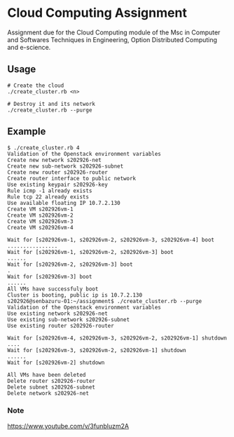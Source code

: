 Cloud Computing Assignment
==========================

Assignment due for the Cloud Computing module of the Msc in Computer and
Softwares Techniques in Engineering, Option Distributed Computing and
e-science.

Usage
-----

```
# Create the cloud
./create_cluster.rb <n>

# Destroy it and its network
./create_cluster.rb --purge
```

Example
-------

```
$ ./create_cluster.rb 4
Validation of the Openstack environment variables
Create new network s202926-net
Create new sub-network s202926-subnet
Create new router s202926-router
Create router interface to public network
Use existing keypair s202926-key
Rule icmp -1 already exists
Rule tcp 22 already exists
Use available floating IP 10.7.2.130
Create VM s202926vm-1
Create VM s202926vm-2
Create VM s202926vm-3
Create VM s202926vm-4

Wait for [s202926vm-1, s202926vm-2, s202926vm-3, s202926vm-4] boot
................
Wait for [s202926vm-1, s202926vm-2, s202926vm-3] boot
......
Wait for [s202926vm-2, s202926vm-3] boot
.
Wait for [s202926vm-3] boot
......
All VMs have successfuly boot
Cluster is booting, public ip is 10.7.2.130
s202926@senbazuru-01:~/assignment$ ./create_cluster.rb --purge
Validation of the Openstack environment variables
Use existing network s202926-net
Use existing sub-network s202926-subnet
Use existing router s202926-router

Wait for [s202926vm-4, s202926vm-3, s202926vm-2, s202926vm-1] shutdown
....
Wait for [s202926vm-3, s202926vm-2, s202926vm-1] shutdown
......
Wait for [s202926vm-2] shutdown

All VMs have been deleted
Delete router s202926-router
Delete subnet s202926-subnet
Delete network s202926-net

```

### Note

https://www.youtube.com/v/3funbluzm2A
